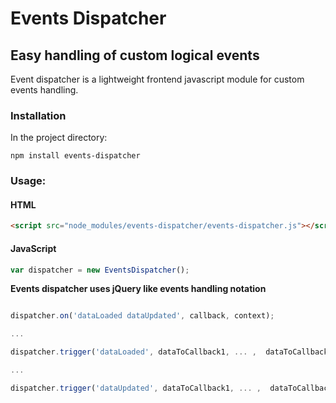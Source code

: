 # Events Dispatcher
## Easy handling of custom logical events
 
 Event dispatcher is a lightweight frontend javascript module for custom events handling.
 
### Installation

In the project directory:

```
npm install events-dispatcher
```

### Usage:

#### HTML
```HTML
<script src="node_modules/events-dispatcher/events-dispatcher.js"></script>
```
#### JavaScript

```javascript
var dispatcher = new EventsDispatcher();
```
**Events dispatcher uses jQuery like events handling notation**

```javascript

dispatcher.on('dataLoaded dataUpdated', callback, context);

...

dispatcher.trigger('dataLoaded', dataToCallback1, ... ,  dataToCallbackN);

...

dispatcher.trigger('dataUpdated', dataToCallback1, ... ,  dataToCallbackN);
```
    